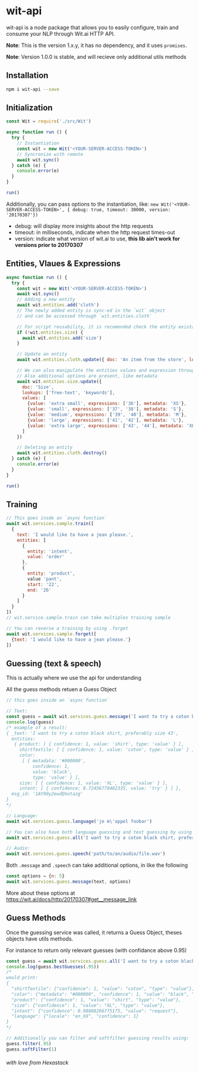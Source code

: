 # wit-api
wit-api is a node package that allows you to easily configure, train and consume your NLP through Wit.ai HTTP API.

**Note**: This is the version 1.x.y, it has no dependency, and it uses `promises`.

**Note**: Version 1.0.0 is stable, and will recieve only additional utils methods

## Installation
```bash
npm i wit-api --save
```

## Initialization
```javascript
const Wit = require('./src/Wit')

async function run () {
  try {
    // Instantiation
    const wit = new Wit('<YOUR-SERVER-ACCESS-TOKEN>')
    // Syncronize with remote
    await wit.sync()
  } catch (e) {
    console.error(e)
  }
}

run()
```
Additionally, you can pass options to the instantiation, like:
`new Wit('<YOUR-SERVER-ACCESS-TOKEN>', { debug: true, timeout: 30000, version: '20170307'})`

- debug: will display more insights about the http requests
- timeout: in milliseconds, indicate when the http request times-out
- version: indicate what version of wit.ai to use, **this lib ain't work for versions prior to 20170307**

## Entities, Vlaues & Expressions
```javascript
async function run () {
  try {
    const wit = new Wit('<YOUR-SERVER-ACCESS-TOKEN>')
    await wit.sync()
    // Adding a new entity
    await wit.entities.add('cloth')
    // The newly added entity is sync-ed in the `wit` object
    // and can be accessed through `wit.entities.cloth`

    // For script reusability, it is recomended check the entity existance before adding it
    if (!wit.entities.size) {
      await wit.entities.add('size')
    }

    // Update an entity
    await wit.entities.cloth.update({ doc: 'An item from the store', lookups: ['keywords'] })

    // We can also manipulate the entities values and expression through the `.update` function
    // Also additional options are present, like metadata
    await wit.entities.size.update({
      doc: 'Size',
      lookups: ['free-text', 'keywords'],
      values: [
        {value: 'extra small', expressions: ['36'], metadata: 'XS'},
        {value: 'small', expressions: ['37', '38'], metadata: 'S'},
        {value: 'medium', expressions: ['39', '40'], metadata: 'M'},
        {value: 'large', expressions: ['41', '42'], metadata: 'L'},
        {value: 'extra large', expressions: ['43', '44'], metadata: 'XL'}
      ]
    })

    // Deleting an entity
    await wit.entities.cloth.destroy()
  } catch (e) {
    console.error(e)
  }
}

run()
```
## Training
```javascript
// This goes insde an `async function`
await wit.services.sample.train([
  {
    text: 'I would like to have a jean please.',
    entities: [
      {
        entity: 'intent',
        value: 'order'
      },
      {
        entity: 'product',
        value 'pant',
        start: '22',
        end: '26'
      }
    ]
  }
])
// wit.service.sample.train can take multiples training sample

// You can reverse a training by using .forget
await wit.services.sample.forget([
  {text: 'I would like to have a jean please.'}
])
```
## Guessing (text & speech)
This is actually where we use the api for understanding

All the guess methods retuen a Guess Object
```javascript
// this goes inside an `async function`

// Text:
const guess = await wit.services.guess.message('I want to try a coton black shirt, preferably size 43')
console.log(guess)
/* example of a result:
{ _text: 'I want to try a coton black shirt, preferably size 43',
  entities:
   { product: [ { confidence: 1, value: 'shirt', type: 'value' } ],
     shirtTextile: [ { confidence: 1, value: 'coton', type: 'value' } ],
     color:
      [ { metadata: '#000000',
          confidence: 1,
          value: 'black',
          type: 'value' } ],
     size: [ { confidence: 1, value: 'XL', type: 'value' } ],
     intent: [ { confidence: 0.72456770482335, value: 'try' } ] },
  msg_id: '1AY90y2ewdQhotazg'
}
*/

// Language:
await wit.services.guess.language('je m\'appel foobar')

// You can also have both language guessing and text guessing by using
await wit.services.guess.all('I want to try a coton black shirt, preferably size 43')

// Audio:
await wit.services.guess.speech('path/to/an/audio/file.wav')
```
Both `.message` and `.speech` can take additional options, in like the following
```javascript
const options = {n: 5}
await wit.services.guess.message(text, options)
```
More about these options at https://wit.ai/docs/http/20170307#get__message_link

## Guess Methods
Once the guessing service was called, it returns a Guess Object, theses objects have utils methods.

For instance to return only relevant guesses (with confidance above 0.95)
```javascript
const guess = await wit.services.guess.all('I want to try a coton black shirt, preferably size 43', {n: 5})
console.log(guess.bestGuesses(.95))
/* 
would print:
{
  "shirtTextile": {"confidence": 1, "value": "coton", "type": "value"},
  "color": {"metadata": "#000000", "confidence": 1, "value": "black", "type": "value"},
  "product": {"confidence": 1, "value": "shirt", "type": "value"},
  "size": {"confidence": 1, "value": "XL", "type": "value"},
  "intent": {"confidence": 0.98808266775175, "value": "request"},
  "language": {"locale": "en_XX", "confidence": 1}
}
*/

// Additionally you can filter and softfilter guessing results using:
guess.filter(.95)
guess.softFilter(1)
```

###### with love from Hexastack
